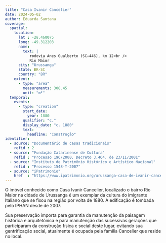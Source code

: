 ```yaml
---
title: "Casa Ivanir Cancelier"
date: 2024-05-02
author: Eduarda Santana
coverage:
  spatial:
    location:
      lat : -28.460075
      long: -49.312203
      name: 
        text: |
           rodovia Anes Gualberto (SC–446), km 12<br />
           Rio Maior
      city: "Urussanga"
      state: BR-SC
      country: "BR"
    extent:
      - type: "area"
        measurements: 308.45
        unit: "m²"
  temporal:
    events:
      - type: "creation"
        start_date:
          year: 1880
        qualifier: "c."
        display_date: "c. 1880"
        text:
          headline: "Construção"
identifier:
  - source: "Documentário de casas tradicionais"
    refid : 2
  - source: "Fundação Catarinense de Cultura"
    refid : "Processo 196/2000, Decreto 3.464, de 23/11/2001"
  - source: "Instituto de Patrimônio Histórico e Artístico Nacional"
    refid : "Processo 1548-T-2007"
  - source: "iPatrimonio"
    href  : "https://www.ipatrimonio.org/urussanga-casa-de-ivanir-cancelier/"
---
```


O imóvel conhecido como Casa Ivanir Cancelier, localizado o bairro Rio Maior na cidade de Urussanga é um exemplar da cultura do imigrante Italiano que se fixou na região por volta de 1880. A edificação é tombada pelo IPHAN desde de 2007. 

Sua preservação importa para garantia da manutenção da paisagem histórica e arquitetônica e para manutenção das sucessivas gerações que participaram da construção física e social deste lugar, evitando sua gentrificação social, atualmente é ocupada pela família Cancelier que reside no local.
